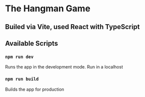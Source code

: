 # The Hangman Game

## Builed via Vite, used React with TypeScript

## Available Scripts

### `npm run dev`
Runs the app in the development mode. Run in a localhost

### `npm run build`
Builds the app for production
